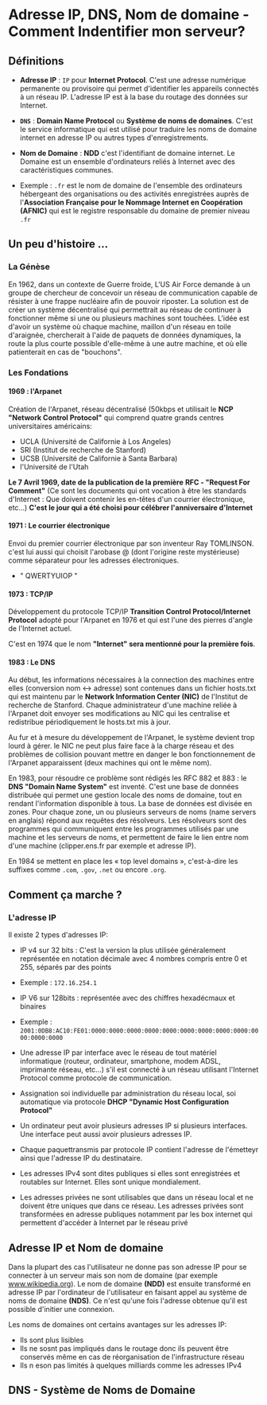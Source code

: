 # Adresse IP, DNS, Nom de domaine - Comment Indentifier mon serveur?

## Définitions

* **Adresse IP** : `IP` pour **Internet Protocol**. C'est une adresse numérique permanente ou provisoire qui permet d'identifier les appareils connectés à un réseau IP. L'adresse IP est à la base du routage des données sur Internet.

* **`DNS`** : **Domain Name Protocol** ou **Système de noms de domaines**. C'est le service informatique qui est utilisé pour traduire les noms de domaine internet en adresse IP ou autres types d'enregistrements.

* **Nom de Domaine** : **NDD** c'est l'identifiant de domaine internet. Le Domaine est un ensemble d'ordinateurs reliés à Internet avec des caractéristiques communes.

- Exemple : `.fr` est le nom de domaine de l'ensemble des ordinateurs hébergeant des organisations ou des activités enregistrées auprès de l'**Association Française pour le Nommage Internet en Coopération (AFNIC)** qui est le registre responsable du domaine de premier niveau `.fr`


## Un peu d'histoire ...

### La Génèse
En 1962, dans un contexte de Guerre froide, L'US Air Force demande à un groupe de chercheur de concevoir un réseau de communication capable de résister à une frappe nucléaire afin de pouvoir riposter.
La solution est de créer un système décentralisé qui permettrait au réseau de continuer à fonctionner même si une ou plusieurs machines sont touchées. L'idée est d'avoir un système où chaque machine, maillon d'un réseau en toile d'araignée, chercherait à l'aide de paquets de données dynamiques, la route la plus courte possible d'elle-même à une autre machine, et où elle patienterait en cas de "bouchons".

### Les Fondations

#### 1969 : l'Arpanet

Création de l'Arpanet, réseau décentralisé (50kbps et utilisait le **NCP "Network Control Protocol"** qui comprend quatre grands centres universitaires américains:

* UCLA (Université de Californie à Los Angeles)
* SRI (Institut de recherche de Stanford)
* UCSB (Université de Californie à Santa Barbara)
* l'Université de l'Utah

**Le 7 Avril 1969, date de la publication de la première** **RFC - "Request For Comment"** (Ce sont les documents qui ont vocation à être les standards d'Internet : Que doivent contenir les en-têtes d'un courrier électronique, etc...) 
**C'est le jour qui a été choisi pour célébrer l'anniversaire d'Internet**

#### 1971 : Le courrier électronique

Envoi du premier courrier électronique par son inventeur Ray TOMLINSON. c'est lui aussi qui choisit l'arobase @ (dont l'origine reste mystérieuse) comme séparateur pour les adresses électroniques.

* " QWERTYUIOP "

#### 1973 : TCP/IP

Développement du protocole TCP/IP **Transition Control Protocol/Internet Protocol** adopté pour l'Arpanet en 1976 et qui est l'une des pierres d'angle de l'Internet actuel.

C'est en 1974 que le nom **"Internet" sera mentionné pour la première fois**.

#### 1983 : Le DNS

Au début, les informations nécessaires à la connection des machines entre elles (conversion nom <-> adresse) sont contenues dans un fichier hosts.txt qui est maintenu par le **Network Information Center (NIC)** de l'Institut de recherche de Stanford. Chaque administrateur d'une machine reliée à l'Arpanet doit envoyer ses modifications au NIC qui les centralise et redistribue périodiquement le hosts.txt mis à jour.

Au fur et à mesure du développement de l'Arpanet, le système devient trop lourd à gérer. le NIC ne peut plus faire face à la charge réseau et des problèmes de collision pouvant mettre en danger le bon fonctionnement de l'Arpanet apparaissent (deux machines qui ont le même nom).

En 1983, pour résoudre ce problème sont rédigés les RFC 882 et 883 : le **DNS "Domain Name System"** est inventé. C'est une base de données distribuée qui permet une gestion locale des noms de domaine, tout en rendant l'information disponible à tous. La base de données est divisée en zones. Pour chaque zone, un ou plusieurs serveurs de noms (name servers en anglais) répond aux requêtes des résolveurs. Les résolveurs sont des programmes qui communiquent entre les programmes utilisés par une machine et les serveurs de noms, et permettent de faire le lien entre nom d'une machine (clipper.ens.fr par exemple et adresse IP).

En 1984 se mettent en place les « top level domains », c'est-à-dire les suffixes comme `.com`, `.gov`, `.net` ou encore `.org`. 

## Comment ça marche ?

### L'adresse IP

Il existe 2 types d'adresses IP:
* IP v4 sur 32 bits : C'est la version la plus utilisée généralement représentée en notation décimale avec 4 nombres compris entre 0 et 255, séparés par des points
- Exemple : `172.16.254.1`

* IP V6 sur 128bits : représentée avec des chiffres hexadécmaux et binaires
- Exemple : `2001:0DB8:AC10:FE01:0000:0000:0000:0000:0000:0000:0000:0000:0000:0000:0000:0000`


* Une adresse IP par interface avec le réseau de tout matériel informatique (routeur, ordinateur, smartphone, modem ADSL, imprimante réseau, etc...) s'il est connecté à un réseau utilisant l'Internet Protocol comme protocole de communication.

* Assignation soi individuelle par administration du réseau local, soi automatique via protocole **DHCP "Dynamic Host Configuration Protocol"**

* Un ordinateur peut avoir plusieurs adresses IP si plusieurs interfaces. Une interface peut aussi avoir plusieurs adresses IP.

* Chaque paquettransmis par protocole IP contient l'adresse de l'émetteyr ainsi que l'adresse IP du destinataire.

* Les adresses IPv4 sont dites publiques si elles sont enregistrées et routables sur Internet. Elles sont unique mondialement.

* Les adresses privées ne sont utilisables que dans un réseau local et ne doivent être uniques que dans ce réseau. Les adresses privées sont transformées en adresse publiques notamment par les box internet qui permettent d'accéder à Internet par le réseau privé

## Adresse IP et Nom de domaine

Dans la plupart des cas l'utilisateur ne donne pas son adresse IP pour se connecter à un serveur mais son nom de domaine (par exemple www.wikipedia.org). Le nom de domaine **(NDD)** est ensuite transformé en adresse IP par l'ordinateur de l'utilisateur en faisant appel au système de noms de domaine **(NDS)**. Ce n'est qu'une fois l'adresse obtenue qu'il est possible d'initier une connexion. 

Les noms de domaines ont certains avantages sur les adresses IP:
- Ils sont plus lisibles
- Ils ne sosnt pas impliqués dans le routage donc ils peuvent être conservés même en cas de réorganisation de l'infrastructure réseau
- Ils n eson pas limités à quelques milliards comme les adresses IPv4

## DNS - Système de Noms de Domaine




















